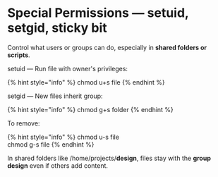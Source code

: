 # Special Permissions — setuid, setgid, sticky bit

Control what users or groups can do, especially in **shared folders or scripts**.

setuid — Run file with owner's privileges:

{% hint style="info" %}
chmod u+s file
{% endhint %}

setgid — New files inherit group:

{% hint style="info" %}
chmod g+s folder
{% endhint %}

To remove:

{% hint style="info" %}
chmod u-s file\
chmod g-s file
{% endhint %}

In shared folders like /home/projects/**design**, files stay with the **group design** even if others add content.
